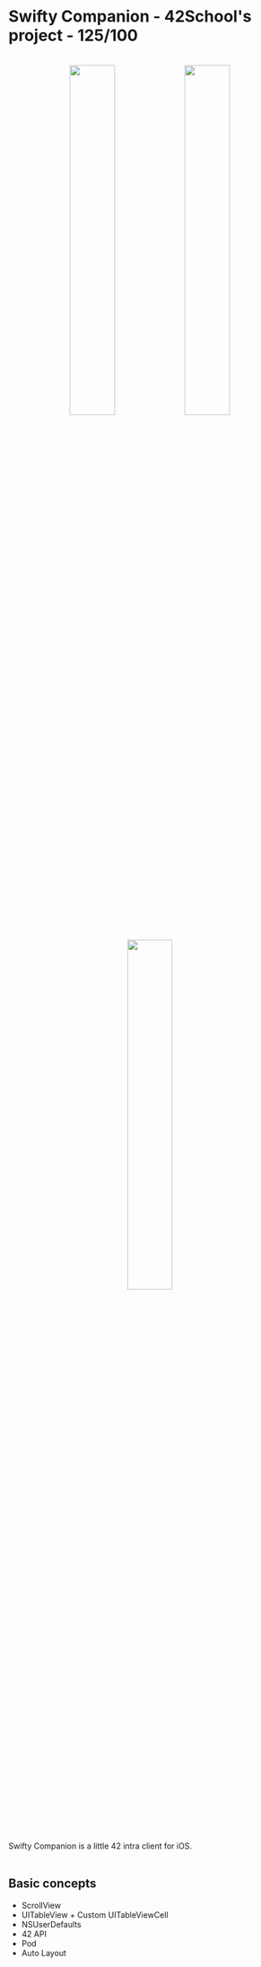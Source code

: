# Swifty Companion - 42School's project - 125/100

<br/>
<div align="center">
<img src="https://i.imgur.com/2pThuCJ.png" width="40%"/>
<img src="https://i.imgur.com/gytshWc.png" width="40%"/>
<img src="https://i.imgur.com/lGHY8aX.png" width="40%"/>
</div>

<br/>
<br/>

Swifty Companion is a little 42 intra client for iOS. <br/><br/>

## Basic concepts
- ScrollView 
- UITableView + Custom UITableViewCell
- NSUserDefaults
- 42 API
- Pod
- Auto Layout
